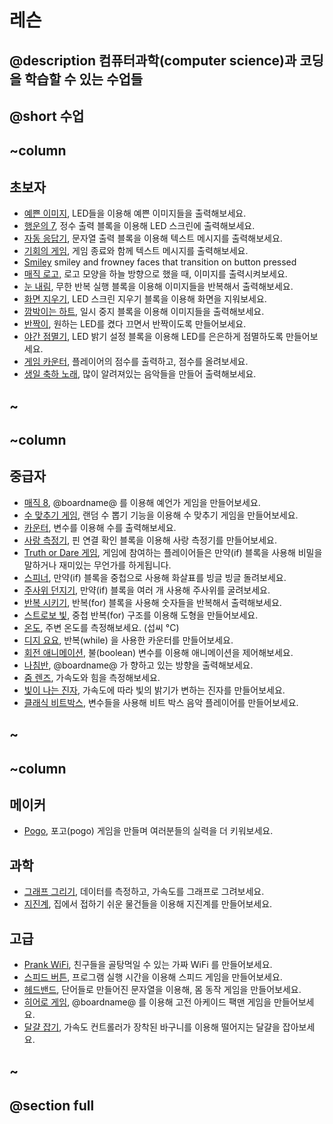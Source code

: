 # 레슨

## @description 컴퓨터과학(computer science)과 코딩을 학습할 수 있는 수업들

## @short 수업

## ~column

## 초보자

* [예쁜 이미지](/lessons/beautiful-image), LED들을 이용해 예쁜 이미지들을 출력해보세요.
* [행운의 7](/lessons/lucky-7), 정수 출력 블록을 이용해 LED 스크린에 출력해보세요.
* [자동 응답기](/lessons/answering-machine), 문자열 출력 블록을 이용해 텍스트 메시지를 출력해보세요.
* [기회의 게임](/lessons/game-of-chance), 게임 종료와 함께 텍스트 메시지를 출력해보세요.
* [Smiley](/lessons/smiley) smiley and frowney faces that transition on button pressed
* [매직 로고,](/lessons/magic-logo) 로고 모양을 하늘 방향으로 했을 때, 이미지를 출력시켜보세요.
* [눈 내림](/lessons/snowflake-fall), 무한 반복 실행 블록을 이용해 이미지들을 반복해서 출력해보세요.
* [화면 지우기](/lessons/screen-wipe), LED 스크린 지우기 블록을 이용해 화면을 지워보세요.
* [깜박이는 하트](/lessons/flashing-heart), 일시 중지 블록을 이용해 이미지들을 출력해보세요.
* [반짝이](/lessons/blink), 원하는 LED를 켰다 끄면서 반짝이도록 만들어보세요.
* [야간 점멸기](/lessons/night-light), LED 밝기 설정 블록을 이용해 LED를 은은하게 점멸하도록 만들어보세요.
* [게임 카운터](/lessons/game-counter), 플레이어의 점수를 출력하고, 점수를 올려보세요.
* [생일 축하 노래](/lessons/happy-birthday), 많이 알려져있는 음악들을 만들어 출력해보세요.

## ~

## ~column

## 중급자

* [매직 8](/lessons/magic-8), @boardname@ 를 이용해 예언가 게임을 만들어보세요.
* [수 맞추기 게임](/lessons/guess-the-number), 랜덤 수 뽑기 기능을 이용해 수 맞추기 게임을 만들어보세요.
* [카운터](/lessons/counter), 변수를 이용해 수를 출력해보세요.
* [사랑 측정기](/lessons/love-meter), 핀 연결 확인 블록을 이용해 사랑 측정기를 만들어보세요.
* [Truth or Dare 게임](/lessons/truth-or-dare), 게임에 참여하는 플레이어들은 만약(if) 블록을 사용해 비밀을 말하거나 재미있는 무언가를 하게됩니다.
* [스피너](/lessons/spinner), 만약(if) 블록을 중첩으로 사용해 화살표를 빙글 빙글 돌려보세요.
* [주사위 던지기](/lessons/dice-roll), 만약(if) 블록을 여러 개 사용해 주사위를 굴려보세요.
* [반복 시키기](/lessons/looper), 반복(for) 블록을 사용해 숫자들을 반복해서 출력해보세요.
* [스트로보 빛](/lessons/strobe-light), 중첩 반복(for) 구조를 이용해 도형을 만들어보세요.
* [온도](/lessons/temperature), 주변 온도를 측정해보세요. (섭씨 °C)
* [디지 요요](/lessons/digi-yoyo), 반복(while) 을 사용한 카운터를 만들어보세요.
* [회전 애니메이션](/lessons/rotation-animation), 불(boolean) 변수를 이용해 애니메이션을 제어해보세요.
* [나침반](/lessons/compass), @boardname@ 가 향하고 있는 방향을 출력해보세요.
* [줌 렌즈](/lessons/zoomer), 가속도와 힘을 측정해보세요.
* [빛이 나는 진자](/lessons/glowing-pendulum), 가속도에 따라 빛의 밝기가 변하는 진자를 만들어보세요.
* [클래식 비트박스](/lessons/classic-beatbox), 변수들을 사용해 비트 박스 음악 플레이어를 만들어보세요.

## ~

## ~column

## 메이커

* [Pogo](/lessons/pogo), 포고(pogo) 게임을 만들며 여러분들의 실력을 더 키워보세요.

## 과학

* [그래프 그리기](/lessons/charting), 데이터를 측정하고, 가속도를 그래프로 그려보세요.
* [지진계](/lessons/seismograph), 집에서 접하기 쉬운 물건들을 이용해 지진계를 만들어보세요.

## 고급

* [Prank WiFi](/lessons/prank-wifi), 친구들을 골탕먹일 수 있는 가짜 WiFi 를 만들어보세요.
* [스피드 버튼](/lessons/speed-button), 프로그램 실행 시간을 이용해 스피드 게임을 만들어보세요.
* [헤드밴드](/lessons/headbands), 단어들로 만들어진 문자열을 이용해, 몸 동작 게임을 만들어보세요.
* [히어로 게임](/lessons/hero), @boardname@ 를 이용해 고전 아케이드 팩맨 게임을 만들어보세요.
* [달걀 잡기](/lessons/catch-the-egg-game), 가속도 컨트롤러가 장착된 바구니를 이용해 떨어지는 달걀을 잡아보세요.

## ~

## @section full